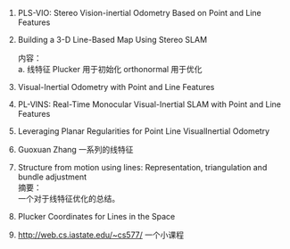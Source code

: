 <!--
 * @Author: Liu Weilong
 * @Date: 2021-01-21 16:26:32
 * @LastEditors: Liu Weilong 
 * @LastEditTime: 2021-01-21 18:19:02
 * @FilePath: /3rd-test-learning/doc/SLAM-related/line_representation_and_optimzation/paper_reading.md
 * @Description: 
-->
1. PLS-VIO: Stereo Vision-inertial Odometry Based
on Point and Line Features 

2. Building a 3-D Line-Based Map Using
Stereo SLAM<br>

    内容：<br>
    a. 线特征 Plucker 用于初始化 orthonormal 用于优化
    
3. Visual-Inertial
Odometry with Point and Line Features

4. PL-VINS: Real-Time Monocular Visual-Inertial SLAM with Point and
Line Features

5. Leveraging Planar Regularities for Point Line VisualInertial Odometry

6. Guoxuan Zhang 一系列的线特征

7. Structure from motion using lines: Representation, triangulation and bundle adjustment<br>
   摘要：<br>
   一个对于线特征优化的总结。<br>

8. Plucker Coordinates for Lines in the Space
   
9.  http://web.cs.iastate.edu/~cs577/ 一个小课程
